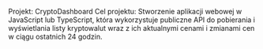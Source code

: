 Projekt: CryptoDashboard
Cel projektu: Stworzenie aplikacji webowej w JavaScript lub TypeScript, która wykorzystuje
publiczne API do pobierania i wyświetlania listy kryptowalut wraz z ich aktualnymi cenami i
zmianami cen w ciągu ostatnich 24 godzin.
